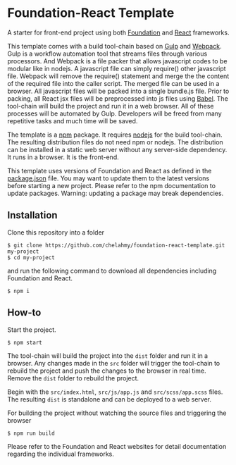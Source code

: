# Foundation-React Template
A starter for front-end project using both [Foundation](https://foundation.zurb.com) and [React](https://reactjs.org) frameworks.

This template comes with a build tool-chain based on [Gulp](https://gulpjs.com) and [Webpack](https://webpack.js.org). Gulp is a workflow automation tool that streams files through various processors. And Webpack is a file packer that allows javascript codes to be modular like in nodejs. A javascript file can simply require() other javascript file. Webpack will remove the require() statement and merge the the content of the required file into the caller script. The merged file can be used in a browser. All javascript files will be packed into a single bundle.js file. Prior to packing, all React jsx files will be preprocessed into js files using [Babel](https://babeljs.io). The tool-chain will build the project and run it in a web browser. All of these processes will be automated by Gulp. Developers will be freed from many repetitive tasks and much time will be saved.

The template is a [npm](https://www.npmjs.com) package. It requires [nodejs](https://nodejs.org/en/) for the build tool-chain. The resulting distribution files do not need npm or nodejs. The distribution can be installed in a static web server without any server-side dependency. It runs in a browser. It is the front-end.

This template uses versions of Foundation and React as defined in the [package.json](https://github.com/chelahmy/foundation-react-template/blob/master/package.json) file. You may want to update them to the latest versions before starting a new project. Please refer to the npm documentation to update packages. Warning: updating a package may break dependencies.

## Installation
Clone this repository into a folder
```
$ git clone https://github.com/chelahmy/foundation-react-template.git my-project
$ cd my-project
```
and run the following command to download all dependencies including Foundation and React.
```
$ npm i
```

## How-to
Start the project.
```
$ npm start
```
The tool-chain will build the project into the `dist` folder and run it in a browser. Any changes made in the `src` folder will trigger the tool-chain to rebuild the project and push the changes to the browser in real time. Remove the `dist` folder to rebuild the project.

Begin with the `src/index.html`, `src/js/app.js` and `src/scss/app.scss` files. The resulting `dist` is standalone and can be deployed to a web server.

For building the project without watching the source files and triggering the browser
```
$ npm run build
```

Please refer to the Foundation and React websites for detail documentation regarding the individual frameworks.

